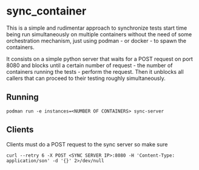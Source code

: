 # sync_container

This is a simple and rudimentar approach to synchronize tests start time being run simultaneously on multiple containers without the need of
some orchestration mechanism, just using podman - or docker - to spawn the containers.

It consists on a simple python server that waits for a POST request on port 8080 and blocks until a certain number of request - the number
of containers running the tests - perform the request. Then it unblocks all callers that can proceed to their testing roughly simultaneously.

## Running

```
podman run -e instances=<NUMBER OF CONTAINERS> sync-server
```

## Clients

Clients must do a POST request to the sync server so make sure 

```
curl --retry 6 -X POST <SYNC SERVER IP>:8080 -H 'Content-Type: application/son' -d '{}' 2>/dev/null
```
